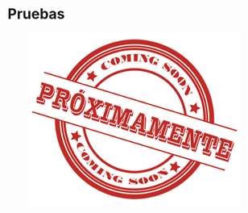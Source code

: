 # Pruebas

<figure><img src="../../.gitbook/assets/image (2) (1) (1).png" alt=""><figcaption></figcaption></figure>
